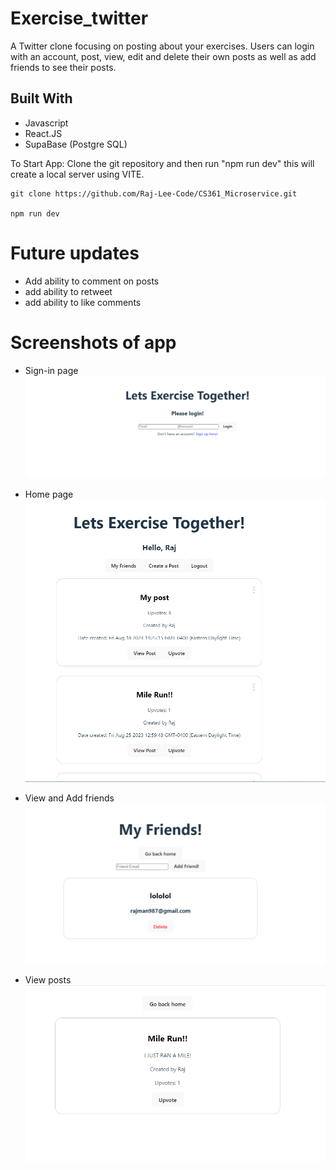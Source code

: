# Exercise_twitter

A Twitter clone focusing on posting about your exercises. Users can login with an account, post, view, edit and delete their own posts as well as add friends to see their posts. 

## Built With
- Javascript
- React.JS
- SupaBase (Postgre SQL)

To Start App: Clone the git repository and then run "npm run dev" this will create a local server using VITE.

```
git clone https://github.com/Raj-Lee-Code/CS361_Microservice.git

npm run dev
```

# Future updates
- Add ability to comment on posts
- add ability to retweet
- add ability to like comments


# Screenshots of app
- Sign-in page
![Sign in page](image.png)

- Home page
![HomePage](image-1.png)

- View and Add friends
![Friends Page](image-2.png)

- View posts
![View post](image-3.png)




